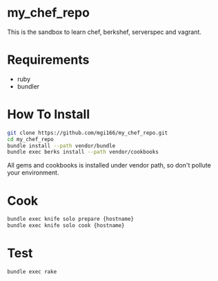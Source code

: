 my_chef_repo
============

This is the sandbox to learn chef, berkshef, serverspec and vagrant.

# Requirements

* ruby
* bundler

# How To Install
```zsh
git clone https://github.com/mgi166/my_chef_repo.git
cd my_chef_repo
bundle install --path vendor/bundle
bundle exec berks install --path vendor/cookbooks
```

All gems and cookbooks is installed under vendor path, so don't pollute your environment.

# Cook

```zsh
bundle exec knife solo prepare {hostname}
bundle exec knife solo cook {hostname}
```

# Test
```zsh
bundle exec rake
```
